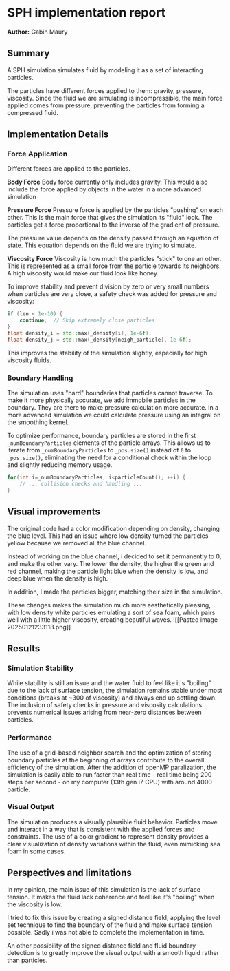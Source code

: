 # SPH implementation report
**Author:** Gabin Maury
## Summary

A SPH simulation simulates fluid by modeling it as a set of interacting particles.

The particles have different forces applied to them: gravity, pressure, viscosity. Since the fluid we are simulating is incompressible, the main force applied comes from pressure, preventing the particles from forming a compressed fluid. 
## Implementation Details

### Force Application

Different forces are applied to the particles.

**Body Force**
Body force currently only includes gravity. This would also include the force applied by objects in the water in a more advanced simulation

**Pressure Force**
Pressure force is applied by the particles "pushing" on each other. This is the main force that gives the simulation its "fluid" look. The particles get a force proportional to the inverse of the gradient of pressure.

The pressure value depends on the density passed through an equation of state. This equation depends on the fluid we are trying to simulate.

**Viscosity Force**
Viscosity is how much the particles "stick" to one an other. This is represented as a small force from the particle towards its neighbors. A high viscosity would make our fluid look like honey.

To improve stability and prevent division by zero or very small numbers when particles are very close, a safety check was added for pressure and viscosity:

```cpp
if (len < 1e-10) {
    continue;  // Skip extremely close particles
}
float density_i = std::max(_density[i], 1e-6f);
float density_j = std::max(_density[neigh_particle], 1e-6f);
```

This improves the stability of the simulation slightly, especially for high viscosity fluids.
### Boundary Handling

The simulation uses "hard" boundaries that particles cannot traverse. To make it more physically accurate, we add immobile particles in the boundary. They are there to make pressure calculation more accurate. In a more advanced simulation we could calculate pressure using an integral on the smoothing kernel.

To optimize performance, boundary particles are stored in the first `_numBoundaryParticles` elements of the particle arrays. This allows us to iterate from `_numBoundaryParticles` to `_pos.size()` instead of `0` to `_pos.size()`, eliminating the need for a conditional check within the loop and slightly reducing memory usage.

```cpp
for(int i=_numBoundaryParticles; i<particleCount(); ++i) {
    // ... collision checks and handling ...
}
```

## Visual improvements

The original code had a color modification depending on density, changing the blue level. This had an issue where low density turned the particles yellow because we removed all the blue channel.

Instead of working on the blue channel, i decided to set it permanently to 0, and make the other vary. The lower the density, the higher the green and red channel, making the particle light blue when the density is low, and deep blue when the density is high.

In addition, I made the particles bigger, matching their size in the simulation.

These changes makes the simulation much more aesthetically pleasing, with low density white particles emulating a sort of sea foam, which pairs well with a little higher viscosity, creating beautiful waves. 
![[Pasted image 20250121233118.png]]
## Results

### Simulation Stability

While stability is still an issue and the water fluid to feel like it's "boiling" due to the lack of surface tension, the simulation remains stable under most conditions (breaks at ~300 of viscosity) and always end up settling down. The inclusion of safety checks in pressure and viscosity calculations prevents numerical issues arising from near-zero distances between particles.

### Performance

The use of a grid-based neighbor search and the optimization of storing boundary particles at the beginning of arrays contribute to the overall efficiency of the simulation. After the addition of openMP paralization, the simulation is easily able to run faster than real time - real time being 200 steps per second - on my computer (13th gen i7 CPU) with around 4000 particle.

### Visual Output

The simulation produces a visually plausible fluid behavior. Particles move and interact in a way that is consistent with the applied forces and constraints. The use of a color gradient to represent density provides a clear visualization of density variations within the fluid, even mimicking sea foam in some cases.

## Perspectives and limitations

In my opinion, the main issue of this simulation is the lack of surface tension. It makes the fluid lack coherence and feel like it's "boiling" when the viscosity is low.

I tried to fix this issue by creating a signed distance field, applying the level set technique to find the boundary of the fluid and make surface tension possible. Sadly i was not able to complete the implementation in time.

An other possibility of the signed distance field and fluid boundary detection is to greatly improve the visual output with a smooth liquid rather than particles.


